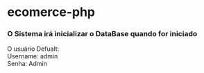 # ecomerce-php
### O Sistema irá inicializar o DataBase quando for iniciado
O usuário Defualt:<br>
Username: admin<br>
Senha: Admin<br>

